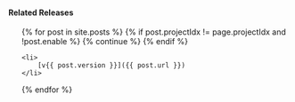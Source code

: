 #### Related Releases
<ul>
{% for post in site.posts %}
	{% if post.projectIdx != page.projectIdx and !post.enable %}
		{% continue %}
	{% endif %}

	<li>
		[v{{ post.version }}]({{ post.url }})
	</li>
{% endfor %}
</ul>